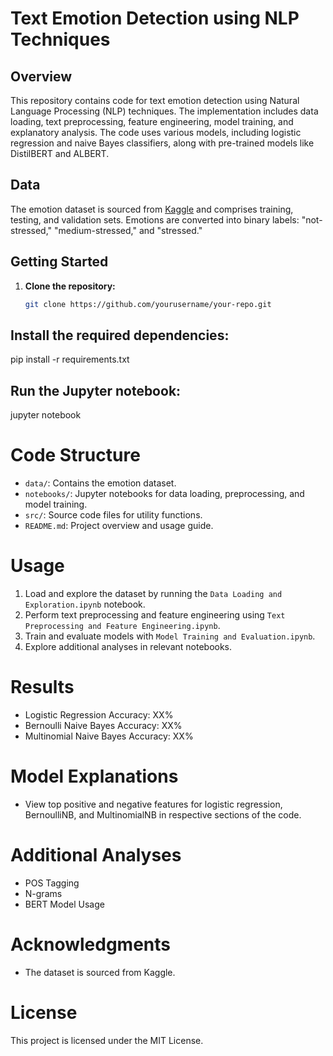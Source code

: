 # Text Emotion Detection using NLP Techniques

## Overview

This repository contains code for text emotion detection using Natural Language Processing (NLP) techniques. The implementation includes data loading, text preprocessing, feature engineering, model training, and explanatory analysis. The code uses various models, including logistic regression and naive Bayes classifiers, along with pre-trained models like DistilBERT and ALBERT.

## Data

The emotion dataset is sourced from [Kaggle](https://www.kaggle.com/praveengovi/emotions-dataset-for-nlp) and comprises training, testing, and validation sets. Emotions are converted into binary labels: "not-stressed," "medium-stressed," and "stressed."

## Getting Started

1. **Clone the repository:**

   ```bash
   git clone https://github.com/yourusername/your-repo.git


## Install the required dependencies:
pip install -r requirements.txt


## Run the Jupyter notebook:
jupyter notebook



# Code Structure

- `data/`: Contains the emotion dataset.
- `notebooks/`: Jupyter notebooks for data loading, preprocessing, and model training.
- `src/`: Source code files for utility functions.
- `README.md`: Project overview and usage guide.

# Usage

1. Load and explore the dataset by running the `Data Loading and Exploration.ipynb` notebook.
2. Perform text preprocessing and feature engineering using `Text Preprocessing and Feature Engineering.ipynb`.
3. Train and evaluate models with `Model Training and Evaluation.ipynb`.
4. Explore additional analyses in relevant notebooks.

# Results

- Logistic Regression Accuracy: XX%
- Bernoulli Naive Bayes Accuracy: XX%
- Multinomial Naive Bayes Accuracy: XX%

# Model Explanations

- View top positive and negative features for logistic regression, BernoulliNB, and MultinomialNB in respective sections of the code.

# Additional Analyses

- POS Tagging
- N-grams
- BERT Model Usage

# Acknowledgments

- The dataset is sourced from Kaggle.

# License

This project is licensed under the MIT License.
